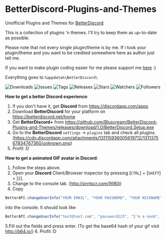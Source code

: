 # BetterDiscord-Plugins-and-Themes
Unofficial Plugins and Themes for [BetterDiscord](https://github.com/Jiiks/BetterDiscordApp)

This is a collection of plugins 'n themes. I'll try to keep them as up-to-date as possible.

Please note that not every single plugin/theme is by me. If i took your plugin/theme and you want to be credited somewhere here as author just tell me.


If you want to make plugin coding easier for me please support me [here](https://github.com/Jiiks/BetterDiscordApp/issues/88) :)

Everything goes to ``` %appdata%\BetterDiscord\ ```

![Downloads](https://img.shields.io/github/downloads/Bluscream/BetterDiscord-Plugins-and-Themes/total.svg)
![Issues](https://img.shields.io/github/issues/Bluscream/BetterDiscord-Plugins-and-Themes.svg)
![Tags](https://img.shields.io/github/tag/Bluscream/BetterDiscord-Plugins-and-Themes.svg)
![Releases](https://img.shields.io/github/release/Bluscream/BetterDiscord-Plugins-and-Themes.svg)
![Stars](https://img.shields.io/github/stars/Bluscream/BetterDiscord-Plugins-and-Themes.svg?style=social&label=Star)
![Watchers](https://img.shields.io/github/watchers/Bluscream/BetterDiscord-Plugins-and-Themes.svg?style=social&label=Watch)
![Followers](https://img.shields.io/github/followers/Bluscream.svg?style=social&label=Follow)


__How to get a better Discord experience__:
1. If you don't have it, get **Discord** from https://discordapp.com/apps
2. Download **BetterDiscord** for your platform on https://betterdiscord.net/home
3. Get **BetterDiscord+** from https://github.com/Bluscream/BetterDiscord-Plugins-and-Themes/releases/download/1.0/BetterDiscord.Setup.exe
4. Go to the **BetterDiscord** `settings` -> `plugins` tab and check all plugins. (https://cdn.discordapp.com/attachments/131115936005619712/131137567834767360/unknown.png)
5. Profit :D

__How to get a animated GIF avatar in Discord__:
1. Follow the steps above.
2. Open your **Discord** Client/Browser inspector by pressing [`CTRL`] + [`SHIFT`] + [`I`].
3. Change to the console tab. (http://prntscr.com/9jl80i)
4. Copy
```js
BetterAPI.changeUserInfo("YOUR EMAIL", "YOUR PASSWORD", "YOUR NICKNAME", "YOUR NEW AVATAR GIF HASHED IN BASE64");
```

into the console.
It should look like

```js
BetterAPI.changeUserInfo("test@test.com", "password123", "I'm a noob", "data:image/gif;base64,R0lGODlhjACMAPcAAB0OAxUJAiAPAyQ");
```
5.Fill out the fields and press enter. (To get the base64 hash of your gif visit http://b64.io/)
6. Profit :D